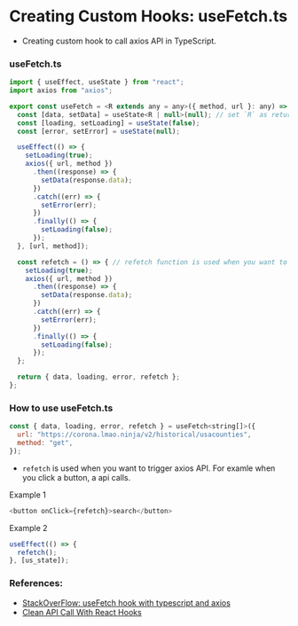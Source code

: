 # Creating Custom Hooks: useFetch.ts

- Creating custom hook to call axios API in TypeScript.

### useFetch.ts

```js
import { useEffect, useState } from "react";
import axios from "axios";

export const useFetch = <R extends any = any>({ method, url }: any) => {
  const [data, setData] = useState<R | null>(null); // set `R` as returned type
  const [loading, setLoading] = useState(false);
  const [error, setError] = useState(null);

  useEffect(() => {
    setLoading(true);
    axios({ url, method })
      .then((response) => {
        setData(response.data);
      })
      .catch((err) => {
        setError(err);
      })
      .finally(() => {
        setLoading(false);
      });
  }, [url, method]);

  const refetch = () => { // refetch function is used when you want to trigger API.
    setLoading(true);
    axios({ url, method })
      .then((response) => {
        setData(response.data);
      })
      .catch((err) => {
        setError(err);
      })
      .finally(() => {
        setLoading(false);
      });
  };

  return { data, loading, error, refetch };
};
```

### How to use useFetch.ts

```js
const { data, loading, error, refetch } = useFetch<string[]>({
  url: "https://corona.lmao.ninja/v2/historical/usacounties",
  method: "get",
});
```

- `refetch` is used when you want to trigger axios API. For examle when you click a button, a api calls.

Example 1

```js
<button onClick={refetch}>search</button>
```

Example 2

```js
useEffect(() => {
  refetch();
}, [us_state]);
```

### References:

- [StackOverFlow: useFetch hook with typescript and axios](https://stackoverflow.com/questions/65651772/usefetch-hook-with-typescript-and-axios)
- [Clean API Call With React Hooks](https://betterprogramming.pub/clean-api-call-with-react-hooks-3bd6438a375a)
